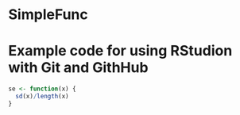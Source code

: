 # SimpleFunc

# Example code for using RStudion with Git and GithHub

```r
se <- function(x) {
  sd(x)/length(x)
}
```
